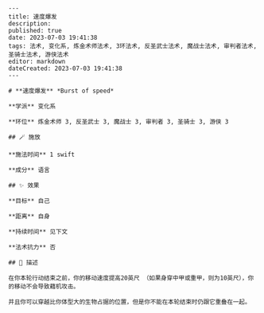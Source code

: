 
    ---
    title: 速度爆发
    description: 
    published: true
    date: 2023-07-03 19:41:38
    tags: 法术, 变化系, 炼金术师法术, 3环法术, 反圣武士法术, 魔战士法术, 审判者法术, 圣骑士法术, 游侠法术
    editor: markdown
    dateCreated: 2023-07-03 19:41:38
    ---

    # **速度爆发** *Burst of speed*

    **学派** 变化系 

    **环位** 炼金术师 3, 反圣武士 3, 魔战士 3, 审判者 3, 圣骑士 3, 游侠 3

    ## 🪄 施放

    **施法时间** 1 swift

    **成分** 语言

    ## ✨ 效果 

    **目标** 自己 

    **距离** 自身  

    **持续时间** 见下文 

    **法术抗力** 否

    ## 📖 描述

    在你本轮行动结束之前，你的移动速度提高20英尺 （如果身穿中甲或重甲，则为10英尺），你的移动不会导致藉机攻击。

    并且你可以穿越比你体型大的生物占据的位置，但是你不能在本轮结束时仍跟它重叠在一起。
    